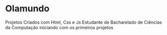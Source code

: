 # Olamundo
 Projetos Criados com Html, Css e Js
 Estudante de Bacharelado de Ciências da Computação iniciando com os primeiros projetos